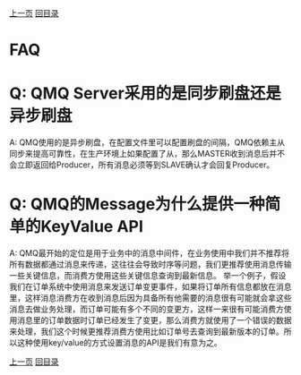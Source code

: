 [上一页](share.md)
[回目录](../../README_QMQ.md)


# FAQ

# Q: QMQ Server采用的是同步刷盘还是异步刷盘
A: QMQ使用的是异步刷盘，在配置文件里可以配置刷盘的间隔，QMQ依赖主从同步来提高可靠性，在生产环境上如果配置了从，那么MASTER收到消息后并不会立即返回给Producer，所有消息必须等到SLAVE确认才会回复Producer。

# Q: QMQ的Message为什么提供一种简单的KeyValue API
A: QMQ最开始的定位是用于业务中的消息中间件，在业务使用中我们并不推荐将所有数据都通过消息来传递，这往往会导致时序等问题，我们更推荐使用消息传输一些关键信息，而消费方使用这些关键信息查询到最新信息。
举一个例子，假设我们在订单系统中使用消息来发送订单变更事件，如果将订单所有信息都放在消息里，这样消息消费方在收到消息后因为具备所有他需要的消息很有可能就会拿这些消息去做业务处理，而订单可能有多个不同的变更方，这样一来很有可能消费方使用消息里的订单数据时订单已经发生了变更，那么消费方就使用了一个错误的数据来处理，我们这个时候更推荐消费方使用比如订单号去查询到最新版本的订单。所以这种使用key/value的方式设置消息的API是我们有意为之。

[上一页](share.md)
[回目录](../../README_QMQ.md)